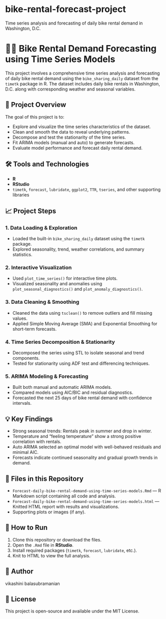 # bike-rental-forecast-project
Time series analysis and forecasting of daily bike rental demand in Washington, D.C.
# 🚴‍♂️ Bike Rental Demand Forecasting using Time Series Models

This project involves a comprehensive time series analysis and forecasting of daily bike rental demand using the `bike_sharing_daily` dataset from the `timetk` package in R. The dataset includes daily bike rentals in Washington, D.C. along with corresponding weather and seasonal variables.

## 📌 Project Overview

The goal of this project is to:

- Explore and visualize the time series characteristics of the dataset.
- Clean and smooth the data to reveal underlying patterns.
- Decompose and test the stationarity of the time series.
- Fit ARIMA models (manual and auto) to generate forecasts.
- Evaluate model performance and forecast daily rental demand.

## 🛠️ Tools and Technologies

- **R**
- **RStudio**
- `timetk`, `forecast`, `lubridate`, `ggplot2`, `TTR`, `tseries`, and other supporting libraries

## 📈 Project Steps

### 1. Data Loading & Exploration
- Loaded the built-in `bike_sharing_daily` dataset using the `timetk` package.
- Explored seasonality, trend, weather correlations, and summary statistics.

### 2. Interactive Visualization
- Used `plot_time_series()` for interactive time plots.
- Visualized seasonality and anomalies using `plot_seasonal_diagnostics()` and `plot_anomaly_diagnostics()`.

### 3. Data Cleaning & Smoothing
- Cleaned the data using `tsclean()` to remove outliers and fill missing values.
- Applied Simple Moving Average (SMA) and Exponential Smoothing for short-term forecasts.

### 4. Time Series Decomposition & Stationarity
- Decomposed the series using STL to isolate seasonal and trend components.
- Tested for stationarity using ADF test and differencing techniques.

### 5. ARIMA Modeling & Forecasting
- Built both manual and automatic ARIMA models.
- Compared models using AIC/BIC and residual diagnostics.
- Forecasted the next 25 days of bike rental demand with confidence intervals.

## 💡 Key Findings

- Strong seasonal trends: Rentals peak in summer and drop in winter.
- Temperature and “feeling temperature” show a strong positive correlation with rentals.
- Auto ARIMA selected an optimal model with well-behaved residuals and minimal AIC.
- Forecasts indicate continued seasonality and gradual growth trends in demand.

## 📁 Files in this Repository

- `Forecast-daily-bike-rental-demand-using-time-series-models.Rmd` — R Markdown script containing all code and analysis.
- `Forecast-daily-bike-rental-demand-using-time-series-models.html` — Knitted HTML report with results and visualizations.
- Supporting plots or images (if any).

## 📍 How to Run

1. Clone this repository or download the files.
2. Open the `.Rmd` file in **RStudio**.
3. Install required packages (`timetk`, `forecast`, `lubridate`, etc.).
4. Knit to HTML to view the full analysis.

## 👤 Author

vikashini balasubramanian

## 📄 License

This project is open-source and available under the MIT License.
